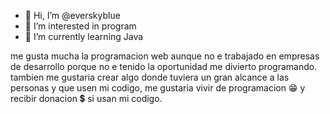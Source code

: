 - 👋 Hi, I’m @everskyblue
- 👀 I’m interested in program
- 🌱 I’m currently learning Java

me gusta mucha la programacion web aunque no e trabajado en empresas de desarrollo porque no e tenido la oportunidad
me divierto programando.
tambien me gustaria crear algo donde tuviera un gran alcance a las personas y que usen mi codigo,
me gustaria vivir de programacion 😁 y recibir donacion 💲 si usan mi codigo.
